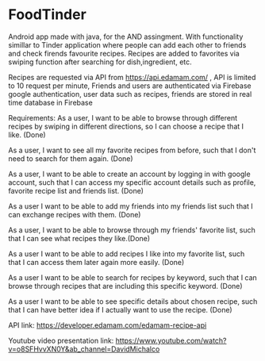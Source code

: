 # FoodTinder
Android app made with java, for the AND assingment.
With functionality simillar to Tinder application where people can add each other to friends and check firends favourite recipes.
Recipes are added to favorites via swiping function after searching for dish,ingredient, etc.

Recipes are requested via API from https://api.edamam.com/ , API is limited to 10 request per minute,
Friends and users are authenticated via Firebase google authentication,
user data such as recipes, friends are stored in real time database in Firebase

Requirements:
As a user, I want to be able to browse through different recipes by swiping in different directions, so I can choose a recipe that I like. (Done)

As a user, I want to see all my favorite recipes from before, such that I don't need to search for them again.  (Done)

As a user, I want to be able to create an account by logging in with google account, such that I can access my specific account details such as profile, favorite recipe list and friends list. (Done)

As a user I want to be able to add my friends into my friends list such that I can exchange recipes with them. (Done)

As a user, I want to be able to browse through my friends' favorite list, such that I can see what recipes they like.(Done)

As a user I want to be able to add recipes I like into my favorite list, such that I can access them later again more easily. (Done)

As a user I want to be able to search for recipes by keyword, such that I can browse through recipes that are including this specific keyword. (Done)

As a user I want to be able to see specific details about chosen recipe, such that I can have better idea if I actually want to use the recipe. (Done)

API link:
https://developer.edamam.com/edamam-recipe-api

Youtube video presentation link:
https://www.youtube.com/watch?v=o8SFHvvXN0Y&ab_channel=DavidMichalco
